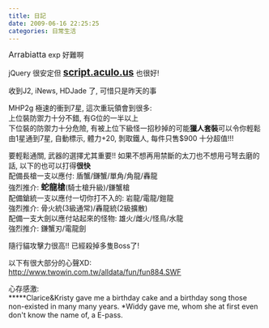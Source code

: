 ```yaml
---
title: 日記
date: 2009-06-16 22:25:25
categories: 日常生活
---
```


  
<span style="font-size: 16px;">Arrabiatta</span> exp 好難啊  
  
jQuery 很安定但 <u>**<span style="font-size: 19px;">script.aculo.us</span>**</u> 也很好!  
  
收到J2, iNews, HDJade 了, 可惜只是昨天的事  
  
MHP2g 極速的衝到7星, 這次重玩領會到很多:  
上位裝防禦力十分不錯, 有G位的一半以上  
下位裝的防禦力十分危險, 有被上位下級怪一招秒掉的可能**獵人套裝**可以令你輕鬆由1星通到7星, 自動標示, 體力+20, 剝取鐵人, 每件只售$900 十分超值!!!  
  
要輕鬆通關, 武器的選擇尤其重要!! 如果不想再用禁斷的太刀也不想用弓弩去磨的話, 以下的也可以打得**很快**  
配備長槍一支以應付: 盾蟹/鎌蟹/單角/角龍/轟龍  
強烈推介: <span style="font-size: 16px;">**蛇龍槍**</span>(騎士槍升級)/鎌蟹槍  
配備鎗統一支以應付一切你打不入的: 岩龍/電龍/鎧龍  
強烈推介: 骨火統(3級通常)/轟龍統(2級擴散)  
配備一支大劍以應付站起來的怪物: 雄火/雌火/怪鳥/水龍  
強烈推介: 鎌蟹刃/電龍劍  
  
隨行貓攻擊力很高!! 已經殺掉多隻Boss了!  
  
以下有很大部分的心聲XD:  
http://www.twowin.com.tw/alldata/fun/fun884.SWF  
  
心存感激:   
\*\*\*\*\*Clarice&amp;Kristy gave me a birthday cake and a birthday song those non-existed in many many years. \*Widdy gave me, whom she at first even don't know the name of, a E-pass.  
  
   